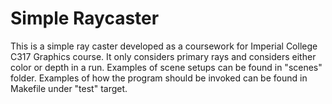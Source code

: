 # Simple Raycaster

This is a simple ray caster developed as a coursework for Imperial College C317 Graphics course. It only considers primary rays and considers either color or depth in a run. Examples of scene setups can be found in "scenes" folder. Examples of how the program should be invoked can be found in Makefile under "test" target.